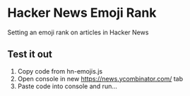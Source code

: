 # Hacker News Emoji Rank
Setting an emoji rank on articles in Hacker News

## Test it out
1. Copy code from hn-emojis.js
2. Open console in new https://news.ycombinator.com/ tab 
3. Paste code into console and run...
